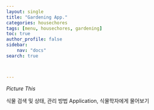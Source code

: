 ```yaml
---
layout: single
title: "Gardening App."
categories: housechores
tags: [menu, housechores, gardening]
toc: true
author_profile: false
sidebar:
    nav: "docs"
search: true



---
```


*Picture This*

식물 검색 및 상태, 관리 방법 Application, 식물학자에게 물어보기